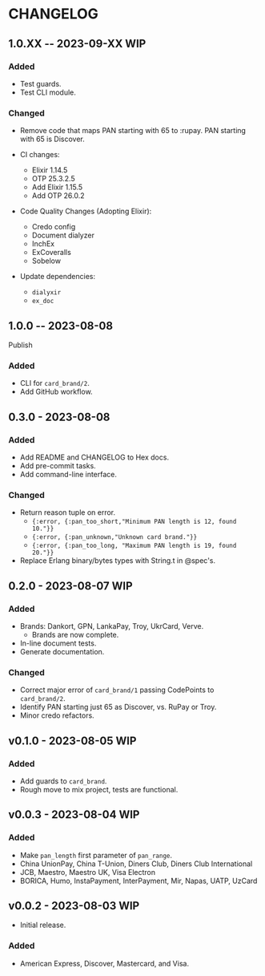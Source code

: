 # CHANGELOG

## 1.0.XX -- 2023-09-XX WIP

### Added

- Test guards.
- Test CLI module.

### Changed

- Remove code that maps PAN starting with 65 to :rupay.
  PAN starting with 65 is Discover.

- CI changes:
  - Elixir 1.14.5
  - OTP 25.3.2.5
  - Add Elixir 1.15.5
  - Add OTP 26.0.2

- Code Quality Changes (Adopting Elixir):
  - Credo config
  - Document dialyzer
  - InchEx
  - ExCoveralls
  - Sobelow

- Update dependencies:
  - `dialyxir`
  - `ex_doc`

## 1.0.0 -- 2023-08-08

Publish

### Added

- CLI for `card_brand/2`.
- Add GitHub workflow.

## 0.3.0 - 2023-08-08

### Added

- Add README and CHANGELOG to Hex docs.
- Add pre-commit tasks.
- Add command-line interface.

### Changed

- Return reason tuple on error.
  - `{:error, {:pan_too_short,"Minimum PAN length is 12, found 10."}}`
  - `{:error, {:pan_unknown,"Unknown card brand."}}`
  - `{:error, {:pan_too_long, "Maximum PAN length is 19, found 20."}}`
- Replace Erlang binary/bytes types with String.t in @spec's.

## 0.2.0 - 2023-08-07 WIP

### Added

- Brands: Dankort, GPN, LankaPay, Troy, UkrCard, Verve.
  - Brands are now complete.
- In-line document tests.
- Generate documentation.

### Changed

- Correct major error of `card_brand/1` passing CodePoints to `card_brand/2`.
- Identify PAN starting just 65 as Discover, vs. RuPay or Troy.
- Minor credo refactors.

## v0.1.0 - 2023-08-05 WIP

### Added

- Add guards to `card_brand`.
- Rough move to mix project, tests are functional.

## v0.0.3 - 2023-08-04 WIP

### Added

- Make `pan_length` first parameter of `pan_range`.
- China UnionPay, China T-Union, Diners Club, Diners Club International
- JCB, Maestro, Maestro UK, Visa Electron
- BORICA, Humo, InstaPayment, InterPayment, Mir, Napas, UATP, UzCard

## v0.0.2 - 2023-08-03 WIP

- Initial release.

### Added

- American Express, Discover, Mastercard, and Visa.
